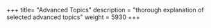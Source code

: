 +++
title= "Advanced Topics"
description = "thorough explanation of selected advanced topics"
weight = 5930
+++
